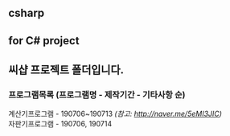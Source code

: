 ## csharp
## for C# project
## 씨샵 프로젝트 폴더입니다.
### 프로그램목록 (프로그램명 - 제작기간 - 기타사항 순)
계산기프로그램 - 190706~190713 <i>(참고: http://naver.me/5eMI3JIC)</i><br>
자판기프로그램 - 190706, 190714
